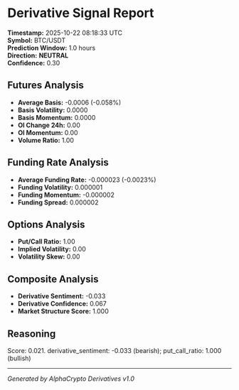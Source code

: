 # Derivative Signal Report

**Timestamp:** 2025-10-22 08:18:33 UTC  
**Symbol:** BTC/USDT  
**Prediction Window:** 1.0 hours  
**Direction:** **NEUTRAL**  
**Confidence:** 0.30

## Futures Analysis
- **Average Basis:** -0.0006 (-0.058%)
- **Basis Volatility:** 0.0000
- **Basis Momentum:** 0.0000
- **OI Change 24h:** 0.00
- **OI Momentum:** 0.00
- **Volume Ratio:** 1.00

## Funding Rate Analysis
- **Average Funding Rate:** -0.000023 (-0.0023%)
- **Funding Volatility:** 0.000001
- **Funding Momentum:** -0.000002
- **Funding Spread:** 0.000002

## Options Analysis
- **Put/Call Ratio:** 1.00
- **Implied Volatility:** 0.00
- **Volatility Skew:** 0.00

## Composite Analysis
- **Derivative Sentiment:** -0.033
- **Derivative Confidence:** 0.067
- **Market Structure Score:** 1.000

## Reasoning
Score: 0.021. derivative_sentiment: -0.033 (bearish); put_call_ratio: 1.000 (bullish)

---
*Generated by AlphaCrypto Derivatives v1.0*
